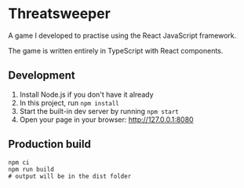 # Threatsweeper

A game I developed to practise using the React JavaScript framework.

The game is written entirely in TypeScript with React components.

## Development

1. Install Node.js if you don't have it already
1. In this project, run `npm install`
1. Start the built-in dev server by running `npm start`
1. Open your page in your browser: http://127.0.0.1:8080

## Production build

```
npm ci
npm run build
# output will be in the dist folder
```
